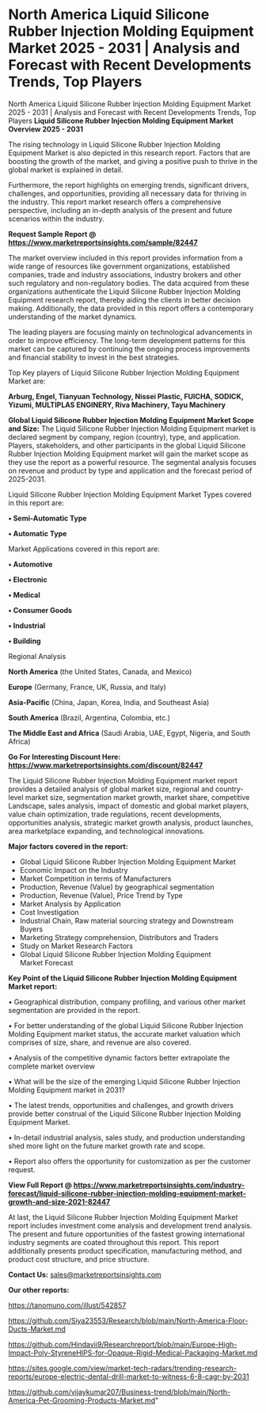# North America Liquid Silicone Rubber Injection Molding Equipment Market 2025 - 2031 | Analysis and Forecast with Recent Developments Trends, Top Players
North America Liquid Silicone Rubber Injection Molding Equipment Market 2025 - 2031 | Analysis and Forecast with Recent Developments Trends, Top Players
<Strong> Liquid Silicone Rubber Injection Molding Equipment Market Overview 2025 - 2031</strong>

The rising technology in Liquid Silicone Rubber Injection Molding Equipment Market is also depicted in this research report. Factors that are boosting the growth of the market, and giving a positive push to thrive in the global market is explained in detail.

Furthermore, the report highlights on emerging trends, significant drivers, challenges, and opportunities, providing all necessary data for thriving in the industry. This report market research offers a comprehensive perspective, including an in-depth analysis of the present and future scenarios within the industry.

<strong>Request Sample Report @ <a href=https://www.marketreportsinsights.com/sample/82447>https://www.marketreportsinsights.com/sample/82447</a></strong>

The market overview included in this report provides information from a wide range of resources like government organizations, established companies, trade and industry associations, industry brokers and other such regulatory and non-regulatory bodies. The data acquired from these organizations authenticate the Liquid Silicone Rubber Injection Molding Equipment research report, thereby aiding the clients in better decision making. Additionally, the data provided in this report offers a contemporary understanding of the market dynamics.

The leading players are focusing mainly on technological advancements in order to improve efficiency. The long-term development patterns for this market can be captured by continuing the ongoing process improvements and financial stability to invest in the best strategies.

Top Key players of Liquid Silicone Rubber Injection Molding Equipment Market are:

<strong>Arburg, Engel, Tianyuan Technology, Nissei Plastic, FUICHA, SODICK, Yizumi, MULTIPLAS ENGINERY, Riva Machinery, Tayu Machinery</strong>

<strong><b>Global Liquid Silicone Rubber Injection Molding Equipment Market Scope and Size:</b></strong>
The Liquid Silicone Rubber Injection Molding Equipment market is declared segment by company, region (country), type, and application. Players, stakeholders, and other participants in the global Liquid Silicone Rubber Injection Molding Equipment market will gain the market scope as they use the report as a powerful resource. The segmental analysis focuses on revenue and product by type and application and the forecast period of 2025-2031.

Liquid Silicone Rubber Injection Molding Equipment Market Types covered in this report are:

<strong>• Semi-Automatic Type

• Automatic Type</strong>

Market Applications covered in this report are:

<strong>• Automotive

• Electronic

• Medical

• Consumer Goods

• Industrial

• Building</strong> 

Regional Analysis

<strong>North America</strong> (the United States, Canada, and Mexico)

<strong>Europe</strong> (Germany, France, UK, Russia, and Italy)

<strong>Asia-Pacific</strong> (China, Japan, Korea, India, and Southeast Asia)

<strong>South America</strong> (Brazil, Argentina, Colombia, etc.)

<strong>The Middle East and Africa</strong> (Saudi Arabia, UAE, Egypt, Nigeria, and South Africa)

<strong>Go For Interesting Discount Here: <a href=https://www.marketreportsinsights.com/discount/82447>https://www.marketreportsinsights.com/discount/82447</a></strong>

The Liquid Silicone Rubber Injection Molding Equipment market report provides a detailed analysis of global market size, regional and country-level market size, segmentation market growth, market share, competitive Landscape, sales analysis, impact of domestic and global market players, value chain optimization, trade regulations, recent developments, opportunities analysis, strategic market growth analysis, product launches, area marketplace expanding, and technological innovations.

<strong><b>Major factors covered in the report:</b></strong>
<ul>
  <li>Global Liquid Silicone Rubber Injection Molding Equipment Market </li>
  <li>Economic Impact on the Industry</li>
  <li>Market Competition in terms of Manufacturers</li>
  <li>Production, Revenue (Value) by geographical segmentation</li>
  <li>Production, Revenue (Value), Price Trend by Type</li>
  <li>Market Analysis by Application</li>
  <li>Cost Investigation</li>
  <li>Industrial Chain, Raw material sourcing strategy and Downstream Buyers</li>
  <li>Marketing Strategy comprehension, Distributors and Traders</li>
  <li>Study on Market Research Factors</li>
  <li>Global Liquid Silicone Rubber Injection Molding Equipment Market Forecast</li>
</ul>

<strong><b>Key Point of the Liquid Silicone Rubber Injection Molding Equipment Market report:</b></strong>

• Geographical distribution, company profiling, and various other market segmentation are provided in the report.

• For better understanding of the global Liquid Silicone Rubber Injection Molding Equipment market status, the accurate market valuation which comprises of size, share, and revenue are also covered.

• Analysis of the competitive dynamic factors better extrapolate the complete market overview

• What will be the size of the emerging Liquid Silicone Rubber Injection Molding Equipment market in 2031?

• The latest trends, opportunities and challenges, and growth drivers provide better construal of the Liquid Silicone Rubber Injection Molding Equipment Market.

• In-detail industrial analysis, sales study, and production understanding shed more light on the future market growth rate and scope.

• Report also offers the opportunity for customization as per the customer request.

<strong><b>View Full Report @ <a href=https://www.marketreportsinsights.com/industry-forecast/liquid-silicone-rubber-injection-molding-equipment-market-growth-and-size-2021-82447>https://www.marketreportsinsights.com/industry-forecast/liquid-silicone-rubber-injection-molding-equipment-market-growth-and-size-2021-82447</a></b></strong>


At last, the Liquid Silicone Rubber Injection Molding Equipment Market report includes investment come analysis and development trend analysis. The present and future opportunities of the fastest growing international industry segments are coated throughout this report. This report additionally presents product specification, manufacturing method, and product cost structure, and price structure.

<strong>Contact Us:</strong>
sales@marketreportsinsights.com

<strong>Our other reports:</strong>

<a href=https://tanomuno.com/illust/542857>https://tanomuno.com/illust/542857</a>

<a href=https://github.com/Siya23553/Research/blob/main/North-America-Floor-Ducts-Market.md>https://github.com/Siya23553/Research/blob/main/North-America-Floor-Ducts-Market.md</a>

<a href=https://github.com/Hindavii9/Researchreport/blob/main/Europe-High-Impact-Poly-StyreneHIPS-for-Opaque-Rigid-Medical-Packaging-Market.md>https://github.com/Hindavii9/Researchreport/blob/main/Europe-High-Impact-Poly-StyreneHIPS-for-Opaque-Rigid-Medical-Packaging-Market.md</a>

<a href=https://sites.google.com/view/market-tech-radars/trending-research-reports/europe-electric-dental-drill-market-to-witness-6-8-cagr-by-2031>https://sites.google.com/view/market-tech-radars/trending-research-reports/europe-electric-dental-drill-market-to-witness-6-8-cagr-by-2031</a>

<a href=https://github.com/vijaykumar207/Business-trend/blob/main/North-America-Pet-Grooming-Products-Market.md>https://github.com/vijaykumar207/Business-trend/blob/main/North-America-Pet-Grooming-Products-Market.md</a>"
